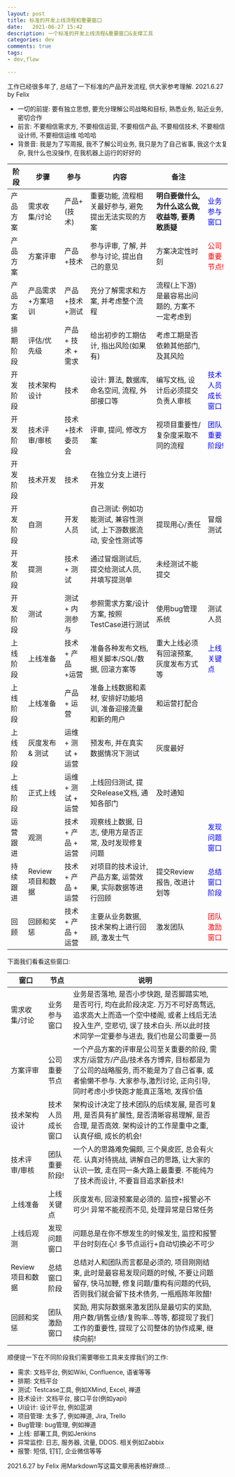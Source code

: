 ```yaml
---
layout: post 
title: 标准的开发上线流程和重要窗口 
date:   2021-06-27 15:42 
description: 一个标准的开发上线流程&重要窗口&支撑工具 
categories: dev 
comments: true 
tags:
- dev,flow

---
```


工作已经很多年了, 总结了一下标准的产品开发流程, 供大家参考理解. 2021.6.27 by Felix

* 一切的前提: 要有独立思想, 要充分理解公司战略和目标, 熟悉业务, 贴近业务, 密切合作
* 前言: 不要相信需求方, 不要相信运营, 不要相信产品, 不要相信技术, 不要相信设计师, 不要相信运维  哈哈哈
* 背景音: 我是为了写周报, 我不了解公司业务, 我只是为了自己省事, 我这个太复杂, 我什么也没操作, 在我机器上运行的好好的


| 阶段 | 步骤 | 参与 | 内容 | 备注 |   | 
| ------ | ------ | ------ |------ |------ |------ |
| 产品方案 | 需求收集/讨论 | 产品+(技术) | 重要功能, 流程相关最好参与, 避免提出无法实现的方案 | **明白要做什么, 为什么这么做, 收益等, 要勇敢质疑** |  <span style="color:blue">业务参与窗口</span>  |
| 产品方案 | 方案评审 | 产品+技术 | 参与评审, 了解, 并参与讨论, 提出自己的意见 | 方案决定性时刻 | <span style="color: red">公司重要节点!</span> |
| 产品方案 | 产品需求+方案培训 | 产品+技术+测试 | 充分了解需求和方案, 并考虑整个流程 | 流程(上下游) 是最容易出问题的, 方案不一定考虑到 |   |
| 排期阶段 | 评估/优先级 | 产品 + 技术 + 需求 | 给出初步的工期估计, 指出风险(如果有) | 考虑工期是否依赖其他部门, 及其风险 |   |
| 开发阶段 | 技术架构设计 | 技术 | 设计: 算法, 数据库, 命名空间, 流程, 外部接口等 | 编写文档, 设计后必须提交负责人审核 | <span style="color:blue">技术人员成长窗口</span> |
| 开发阶段 | 技术评审/审核 | 技术+技术委员会 | 评审, 提问, 修改方案 | 视项目重要性/复杂度采取不同的流程 | <span style="color:blue">团队重要阶段!</span> |
| 开发阶段 | 技术开发 | 技术 | 在独立分支上进行开发 |   |     |
| 开发阶段 | 自测 |  开发人员 | 自己测试: 例如功能测试, 兼容性测试, 上下游数据流动, 安全性测试等 | 提现用心/责任 | 冒烟测试 |
| 开发阶段 | 提测 | 技术 + 测试 | 通过冒烟测试后, 提交给测试人员, 并填写提测单 |  未经测试不能提交 |   |
| 开发阶段 | 测试 | 测试 + 内测参与 | 参照需求方案/设计方案, 按照TestCase进行测试 | 使用bug管理系统 | 测试人员 |
| 上线阶段 | 上线准备 | 技术 + 产品 +运营 | 准备各种发布文档, 相关脚本/SQL/数据, 回滚方案等 | 重大上线必须有回滚预案, 灰度发布方式等 | <span style="color:blue">上线关键点</span> |
| 上线阶段 | 上线准备 | 产品 + 运营 | 准备上线数据和素材, 安排好功能培训, 准备迎接流量和新的用户 |  和运营打配合  |   |
| 上线阶段 | 灰度发布 & 测试 |  运维 + 测试 + 运营 |预发布, 并在真实数据情况下测试 | 灰度最好 |   |
| 上线阶段 | 正式上线 | 运维 + 测试 + 运营 | 上线回归测试, 提交Release文档, 通知各部门 | 及时通知 |   |
| 运营跟进 | 观测 | 技术 + 产品 + 运营 | 观察线上数据, 日志, 使用方是否正常, 及时发现修复问题 |   | <span style="color:blue">发现问题窗口</span> |
| 持续跟进 | Review 项目和数据 | 技术 + 产品 + 运营 | 对项目的技术设计, 产品方案, 运营效果, 实际数据等进行回顾 | 提交Review报告, 改进计划等 | <span style="color:blue">总结窗口阶段</span> |
| 回顾 | 回顾和奖惩 | 技术 + 产品 + 运营 | 主要从业务数据, 技术架构上进行回顾, 激发士气 |  激发团队 | <span style="color:red">团队激励窗口</span> |


下面我们看看这些窗口:

| 窗口 | 节点 | 说明 |   |
| ------ | ------ | ------ |------ |
| 需求收集/讨论 | 业务参与窗口  | 业务是否落地, 是否小步快跑, 是否脚踏实地, 是否可行, 均在此阶段决定. 万万不可好高骛远, 追求高大上而造一个空中楼阁, 或者上线后无法投入生产, 空悲切, 误了技术白头. 所以此时技术同学一定要参与进去, 我们也是公司重要一员 |  |
| 方案评审| 公司重要节点 | 一个产品方案的评审是公司至关重要的阶段, 需求方/运营方/产品/技术各方博弈, 目标都是为了公司的战略服务, 而不能是为了自己省事, 或者偷懒不参与. 大家参与,激烈讨论, 正向引导, 同时考虑小步快跑才能真正落地, 发挥价值  |  |
| 技术架构设计 | 技术人员成长窗口 | 架构设计决定了技术团队的后续发展, 是否可复用, 是否具有扩展性, 是否清晰容易理解, 是否合理, 是否高效. 架构设计的工作是重中之重, 认真仔细, 成长的机会! |   |
| 技术评审/审核 | 团队重要阶段! | 一个人的思路难免偏颇, 三个臭皮匠, 总会有火花. 认真对待挑战, 讲解自己的思路, 让大家的认识一致, 走在同一条大路上最重要. 不能纯为了技术而设计, 不要盲目追求新技术! |   |
| 上线准备 | 上线关键点 | 灰度发布, 回滚预案是必须的. 监控+报警必不可少! 异常不能视而不见, 处理异常是日常任务 |   |
| 上线后观测 | 发现问题窗口 | 问题总是在你不想发生的时候发生, 监控和报警平台时刻在心! 多节点运行+自动切换必不可少 |   |
| Review项目和数据 | 总结窗口阶段 | 总结对人和团队而言都是必须的, 项目刚刚结束, 此时是最容易发现问题的时候, 不要让问题留存, 快马加鞭, 修复问题/重构有问题的代码, 否则我们就会留下技术债务, 一瓶瓶陈年败醋! |   |
| 回顾和奖惩 | 团队激励窗口 | 奖励, 用实际数据来激发团队是最切实的奖励, 用户数/销售业绩/复购率...等等, 都提现了我们工作的重要性, 提现了公司整体的协作成果, 继续向前! |   |


顺便提一下在不同阶段我们需要哪些工具来支撑我们的工作:
* 需求: 文档平台, 例如Wiki, Confluence, 语雀等等
* 排期: 文档平台
* 测试: Testcase工具, 例如XMind, Excel, 禅道
* 技术设计: 文档平台, 接口平台(例如yapi)
* UI设计: 设计平台, 例如蓝湖
* 项目管理: 太多了, 例如禅道, Jira, Trello
* Bug管理: bug管理, 例如禅道
* 上线: 部署工具, 例如Jenkins
* 异常监控: 日志, 服务器, 流量, DDOS. 相关例如Zabbix
* 报警: 短信, 钉钉, 企业微信等等


2021.6.27 by Felix 用Markdown写这篇文章用表格好麻烦...




